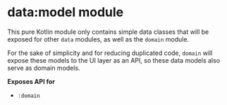 # data:model module
This pure Kotlin module only contains simple data classes that will be exposed for other `data` modules, as well as the `domain` module.

For the sake of simplicity and for reducing duplicated code, `domain` will expose these models to the UI layer as an API, so these data models also serve as domain models.

**Exposes API for**
- `:domain`
